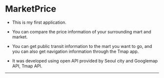 MarketPrice
===================

* This is my first application.

* You can compare the price information of your surrounding mart and market.

* You can get public transit information to the mart you want to go, and you can also get navigation information through the Tmap app.

* It was developed using open API provided by Seoul city and Googlemap API, Tmap API.

*****
